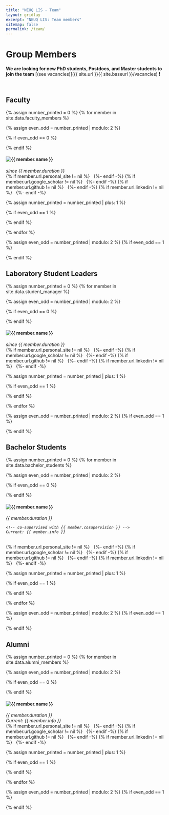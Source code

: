 ```yaml
---
title: "NEUQ LIS - Team"
layout: gridlay
excerpt: "NEUQ LIS: Team members"
sitemap: false
permalink: /team/
---
```


# Group Members

 **We are  looking for new PhD students, Postdocs, and Master students to join the team** [(see vacancies)]({{ site.url }}{{ site.baseurl }}/vacancies) **!**


<!-- Jump to [faculty](#faculty), [PhD students](#phd-students), [master students](#master-(research)-students), [alumni](#alumni). -->
 <!-- [administrative support](#administrative-support), [lab visitors](#lab-visitors). -->



<br>

## Faculty 
{% assign number_printed = 0 %}
{% for member in site.data.faculty_members %}

{% assign even_odd = number_printed | modulo: 2 %}

{% if even_odd == 0 %}
<div class="row">
{% endif %}

<div class="col-sm-6 clearfix">
  <img src="{{ site.url }}{{ site.baseurl }}/images/teampic/{{ member.photo }}" class="avatar_img"  style="float: left" />
  <h4>{{ member.name }}</h4>
  <i>
    since {{ member.duration }} 
    <!-- <br>
    co-supervised with {{ member.cosupervision }} -->
  </i>
  <br>
  {% if member.url.personal_site != nil %}
  <a href="{{ member.url.personal_site }}" target="_blank"><i class="fa-solid fa-house"></i></a> &nbsp;
  {%- endif -%}
  {% if member.url.google_scholar != nil %}
  <a href="{{ member.url.google_scholar }}" target="_blank"><i class="fa-brands fa-google"></i></a> &nbsp;
  {%- endif -%}
  {% if member.url.github != nil %}
  <a href="{{ member.url.github }}" target="_blank"><i class="fa-brands fa-github"></i></a> &nbsp;
  {%- endif -%}
  {% if member.url.linkedin != nil %}
  <a href="{{ member.url.linkedin }}" target="_blank"><i class="fa-brands fa-linkedin"></i></a> &nbsp;
  {%- endif -%}
  <!-- <i class="fa fa-envelope"></i> -->
  <!-- <ul style="overflow: hidden">
  </ul> -->

</div>

{% assign number_printed = number_printed | plus: 1 %}

{% if even_odd == 1 %}
</div>
{% endif %}

{% endfor %}

{% assign even_odd = number_printed | modulo: 2 %}
{% if even_odd == 1 %}
</div>
{% endif %}

<br>


##  Laboratory Student Leaders
{% assign number_printed = 0 %}
{% for member in site.data.student_manager %}

{% assign even_odd = number_printed | modulo: 2 %}

{% if even_odd == 0 %}
<div class="row">
{% endif %}

<div class="col-sm-6 clearfix">
  <img src="{{ site.url }}{{ site.baseurl }}/images/teampic/{{ member.photo }}" class="avatar_img"  style="float: left" />
  <h4>{{ member.name }}</h4>
  <i>
    since {{ member.duration }} 
    <!-- co-supervised with {{ member.cosupervision }} -->
  </i>
  <br>
  {% if member.url.personal_site != nil %}
  <a href="{{ member.url.personal_site }}" target="_blank"><i class="fa-solid fa-house"></i></a> &nbsp;
  {%- endif -%}
  {% if member.url.google_scholar != nil %}
  <a href="{{ member.url.google_scholar }}" target="_blank"><i class="fa-brands fa-google"></i></a> &nbsp;
  {%- endif -%}
  {% if member.url.github != nil %}
  <a href="{{ member.url.github }}" target="_blank"><i class="fa-brands fa-github"></i></a> &nbsp;
  {%- endif -%}
  {% if member.url.linkedin != nil %}
  <a href="{{ member.url.linkedin }}" target="_blank"><i class="fa-brands fa-linkedin"></i></a> &nbsp;
  {%- endif -%}
  <!-- <ul style="overflow: hidden">
  </ul> -->

</div>

{% assign number_printed = number_printed | plus: 1 %}

{% if even_odd == 1 %}
</div>
{% endif %}

{% endfor %}

{% assign even_odd = number_printed | modulo: 2 %}
{% if even_odd == 1 %}
</div>
{% endif %}

<br>






## Bachelor  Students
{% assign number_printed = 0 %}
{% for member in site.data.bachelor_students %}

{% assign even_odd = number_printed | modulo: 2 %}

{% if even_odd == 0 %}
<div class="row">
{% endif %}

<div class="col-sm-6 clearfix">
  <img src="{{ site.url }}{{ site.baseurl }}/images/teampic/{{ member.photo }}" class="avatar_img"  style="float: left" />
  <h4>{{ member.name }}</h4>
  <i>
     {{ member.duration }} 
    <br>

    <!-- co-supervised with {{ member.cosupervision }} -->
    Current: {{ member.info }}
  </i>
  <br>
  {% if member.url.personal_site != nil %}
  <a href="{{ member.url.personal_site }}" target="_blank"><i class="fa-solid fa-house"></i></a> &nbsp;
  {%- endif -%}
  {% if member.url.google_scholar != nil %}
  <a href="{{ member.url.google_scholar }}" target="_blank"><i class="fa-brands fa-google"></i></a> &nbsp;
  {%- endif -%}
  {% if member.url.github != nil %}
  <a href="{{ member.url.github }}" target="_blank"><i class="fa-brands fa-github"></i></a> &nbsp;
  {%- endif -%}
  {% if member.url.linkedin != nil %}
  <a href="{{ member.url.linkedin }}" target="_blank"><i class="fa-brands fa-linkedin"></i></a> &nbsp;
  {%- endif -%}
  <!-- <ul style="overflow: hidden">
  </ul> -->

</div>

{% assign number_printed = number_printed | plus: 1 %}

{% if even_odd == 1 %}
</div>
{% endif %}

{% endfor %}

{% assign even_odd = number_printed | modulo: 2 %}
{% if even_odd == 1 %}
</div>
{% endif %}

<br>

## Alumni

{% assign number_printed = 0 %}
{% for member in site.data.alumni_members %}

{% assign even_odd = number_printed | modulo: 2 %}

{% if even_odd == 0 %}
<div class="row">
{% endif %}

<div class="col-sm-6 clearfix">
  <img src="{{ site.url }}{{ site.baseurl }}/images/teampic/{{ member.photo }}" class="avatar_img"  style="float: left" />
  <h4>{{ member.name }}</h4>
  <i>
    {{ member.duration }} 
    <br>
    <!-- co-supervised with {{ member.cosupervision }}
    <br>  -->
    Current: {{ member.info }}
  </i>
  <br>
  {% if member.url.personal_site != nil %}
  <a href="{{ member.url.personal_site }}" target="_blank"><i class="fa-solid fa-house"></i></a> &nbsp;
  {%- endif -%}
  {% if member.url.google_scholar != nil %}
  <a href="{{ member.url.google_scholar }}" target="_blank"><i class="fa-brands fa-google"></i></a> &nbsp;
  {%- endif -%}
  {% if member.url.github != nil %}
  <a href="{{ member.url.github }}" target="_blank"><i class="fa-brands fa-github"></i></a> &nbsp;
  {%- endif -%}
  {% if member.url.linkedin != nil %}
  <a href="{{ member.url.linkedin }}" target="_blank"><i class="fa-brands fa-linkedin"></i></a> &nbsp;
  {%- endif -%}
  <!-- <ul style="overflow: hidden">
  </ul> -->
  
</div>

{% assign number_printed = number_printed | plus: 1 %}

{% if even_odd == 1 %}
</div>
{% endif %}

{% endfor %}

{% assign even_odd = number_printed | modulo: 2 %}
{% if even_odd == 1 %}
</div>
{% endif %}

<!-- ## Former visitors, BSc/ MSc students
<div class="row">

<div class="col-sm-4 clearfix">
<h4>Visitors</h4>
{% for member in site.data.alumni_visitors %}
{{ member.name }}
{% endfor %}
</div>

<div class="col-sm-4 clearfix">
<h4>Master students</h4>
{% for member in site.data.alumni_msc %}
{{ member.name }}
{% endfor %}
</div>

<div class="col-sm-4 clearfix">
<h4>Bachelor Students</h4>
{% for member in site.data.alumni_bsc %}
{{ member.name }}
{% endfor %}
</div>

</div> -->

<br>

<!-- ## Administrative Support
<a href="mailto:Rijsewijk@Physics.LeidenUniv.nl">Ellie van Rijsewijk</a> is helping us (and other groups) with administration. -->
